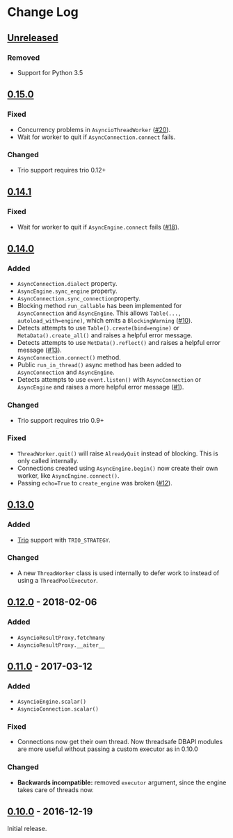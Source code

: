 # Change Log
## [Unreleased][unreleased]

### Removed
- Support for Python 3.5

## [0.15.0]
### Fixed
- Concurrency problems in `AsyncioThreadWorker` ([#20][]).
- Wait for worker to quit if `AsyncConnection.connect` fails.

### Changed
- Trio support requires trio 0.12+

[#20]: https://github.com/RazerM/sqlalchemy_aio/issues/20

## [0.14.1]
### Fixed
- Wait for worker to quit if `AsyncEngine.connect` fails ([#18][]).

[#18]: https://github.com/RazerM/sqlalchemy_aio/issues/18

## [0.14.0]
### Added
- `AsyncConnection.dialect` property.
- `AsyncEngine.sync_engine` property.
- `AsyncConnection.sync_connection`property.
- Blocking method `run_callable` has been implemented for
  `AsyncConnection` and `AsyncEngine`. This allows
  `Table(..., autoload_with=engine)`, which emits a `BlockingWarning` ([#10][]).
- Detects attempts to use `Table().create(bind=engine)` or
  `MetaData().create_all()` and raises a helpful error message.
- Detects attempts to use `MetData().reflect()` and raises a helpful
  error message ([#13][]).
- `AsyncConnection.connect()` method.
- Public `run_in_thread()` async method has been added to `AsyncConnection`
  and `AsyncEngine`.
- Detects attempts to use `event.listen()` with `AsyncConnection` or
  `AsyncEngine` and raises a more helpful error message ([#1][]).
  
### Changed
- Trio support requires trio 0.9+

### Fixed
- `ThreadWorker.quit()` will raise `AlreadyQuit` instead of blocking.
  This is only called internally.
- Connections created using `AsyncEngine.begin()` now create their own
  worker, like `AsyncEngine.connect()`.
- Passing `echo=True` to `create_engine` was broken ([#12][]).

[#1]: https://github.com/RazerM/sqlalchemy_aio/issues/1
[#10]: https://github.com/RazerM/sqlalchemy_aio/issues/10
[#12]: https://github.com/RazerM/sqlalchemy_aio/issues/12
[#13]: https://github.com/RazerM/sqlalchemy_aio/issues/13

## [0.13.0]
### Added
- [Trio] support with `TRIO_STRATEGY`.

### Changed
- A new `ThreadWorker` class is used internally to defer work to instead
  of using a `ThreadPoolExecutor`.

[Trio]: https://github.com/python-trio/trio

## [0.12.0] - 2018-02-06
### Added
- `AsyncioResultProxy.fetchmany`
- `AsyncioResultProxy.__aiter__`

## [0.11.0] - 2017-03-12
### Added
- `AsyncioEngine.scalar()`
- `AsyncioConnection.scalar()`

### Fixed
- Connections now get their own thread. Now threadsafe DBAPI modules are more
  useful without passing a custom executor as in 0.10.0

### Changed
- **Backwards incompatible:** removed `executor` argument, since the engine
  takes care of threads now.


## [0.10.0] - 2016-12-19
Initial release.

[unreleased]: https://github.com/RazerM/sqlalchemy_aio/compare/0.15.0...HEAD
[0.15.0]: https://github.com/RazerM/sqlalchemy_aio/compare/0.14.1...0.15.0
[0.14.1]: https://github.com/RazerM/sqlalchemy_aio/compare/0.14.0...0.14.1
[0.14.0]: https://github.com/RazerM/sqlalchemy_aio/compare/0.13.0...0.14.0
[0.13.0]: https://github.com/RazerM/sqlalchemy_aio/compare/0.12.0...0.13.0
[0.12.0]: https://github.com/RazerM/sqlalchemy_aio/compare/0.11.0...0.12.0
[0.11.0]: https://github.com/RazerM/sqlalchemy_aio/compare/0.10.0...0.11.0
[0.10.0]: https://github.com/RazerM/sqlalchemy_aio/compare/458d37d8...0.10.0
